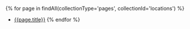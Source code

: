 ---
---

{% for page in findAll(collectionType='pages', collectionId='locations') %}
- [{{page.title}}]({{page.link}})
{% endfor %}
